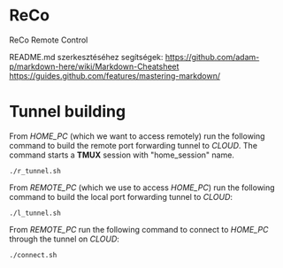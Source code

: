# ReCo
ReCo Remote Control

README.md szerkesztéséhez segítségek:
https://github.com/adam-p/markdown-here/wiki/Markdown-Cheatsheet
https://guides.github.com/features/mastering-markdown/

# Tunnel building

From *HOME_PC* (which we want to access remotely) run the following command to build the remote port forwarding tunnel to *CLOUD*. The command starts a __TMUX__ session with "home_session" name.
```
./r_tunnel.sh
```

From *REMOTE_PC* (which we use to access *HOME_PC*) run the following command to build the local port forwarding tunnel to *CLOUD*:
```
./l_tunnel.sh
```

From *REMOTE_PC* run the following command to connect to *HOME_PC* through the tunnel on *CLOUD*:
```
./connect.sh
```
